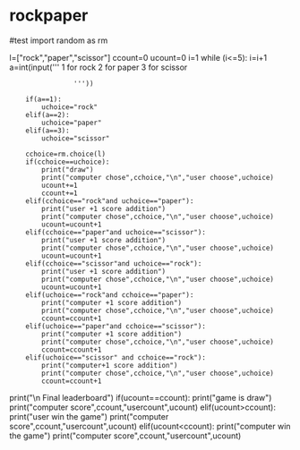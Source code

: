 # rockpaper
#test
import random as rm

l=["rock","paper","scissor"]
ccount=0
ucount=0
i=1
while (i<=5):
        i=i+1
        a=int(input('''
                    1 for rock
                    2 for paper
                    3 for scissor
                    
                    
                    '''))
        
        if(a==1):
            uchoice="rock"
        elif(a==2):
            uchoice="paper"
        elif(a==3):
            uchoice="scissor"
    
        cchoice=rm.choice(l)
        if(cchoice==uchoice):
            print("draw")
            print("computer chose",cchoice,"\n","user choose",uchoice)
            ucount+=1
            ccount+=1
        elif(cchoice=="rock"and uchoice=="paper"):
            print("user +1 score addition")
            print("computer chose",cchoice,"\n","user choose",uchoice)
            ucount=ucount+1
        elif(cchoice=="paper"and uchoice=="scissor"):
            print("user +1 score addition")
            print("computer chose",cchoice,"\n","user choose",uchoice)
            ucount=ucount+1
        elif(cchoice=="scissor"and uchoice=="rock"):
            print("user +1 score addition")
            print("computer chose",cchoice,"\n","user choose",uchoice)
            ucount=ucount+1
        elif(uchoice=="rock"and cchoice=="paper"):
            print("computer +1 score addition")
            print("computer chose",cchoice,"\n","user choose",uchoice)
            ccount=ccount+1
        elif(uchoice=="paper"and cchoice=="scissor"):
            print("computer +1 score addition")
            print("computer chose",cchoice,"\n","user choose",uchoice)
            ccount=ccount+1
        elif(uchoice=="scissor" and cchoice=="rock"):
            print("computer+1 score addition")
            print("computer chose",cchoice,"\n","user choose",uchoice)
            ccount=ccount+1

print("\n Final leaderboard")
if(ucount==ccount):
    print("game is draw")
    print("computer score",ccount,"usercount",ucount)
elif(ucount>ccount):
    print("user win the game")
    print("computer score",ccount,"usercount",ucount)
elif(ucount<ccount):
    print("computer win the game")
    print("computer score",ccount,"usercount",ucount)
        


    



    
